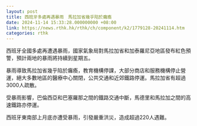 ```yaml
---
layout: post
title: 西班牙多處再遇暴雨　馬拉加省幾乎陷於癱瘓
date: 2024-11-14 15:33:28.000000000 +08:00
link: https://news.rthk.hk/rthk/ch/component/k2/1779128-20241114.htm
categories: rthk
---
```


西班牙全國多處再遭遇暴雨，國家氣象局對馬拉加省和加泰羅尼亞地區發布紅色預警，預計兩地的暴雨將持續到星期五。

暴雨導致馬拉加省幾乎陷於癱瘓，教育機構停課，大部分商店和服務機構停止營運，絕大多數地區的醫療中心關閉，公共交通和近郊鐵路停運。馬拉加省有超過3000人疏散。

受暴雨影響，巴倫西亞和巴塞羅那之間的鐵路交通中斷，馬德里和馬拉加之間的高速鐵路亦停運。

西班牙東南部上月底亦遭受暴雨，引發嚴重洪災，造成超過220人遇難。

